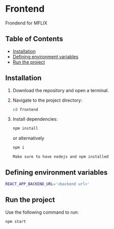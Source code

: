 # Frontend

Frondend for MFLIX

## Table of Contents

- [Installation](#installation)
- [Defining environment variables](#defining-environment-variables)
- [Run the project](#run-the-project)

## Installation

1. Download the repository and open a terminal.

2. Navigate to the project directory:

    ```bash
    cd frontend
    ```

3. Install dependencies:

   ```bash
   npm install
   ```
   or alternatively
   ```bash
   npm i
   ```
   `Make sure to have nodejs and npm installed`

## Defining environment variables

```bash
REACT_APP_BACKEND_URL='<backend url>'
```

## Run the project

Use the following command to run:

```bash
npm start
```

